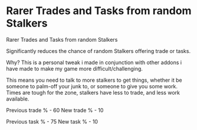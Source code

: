 # Rarer Trades and Tasks from random Stalkers
Rarer Trades and Tasks from random Stalkers

Significantly reduces the chance of random Stalkers offering trade or tasks.

Why?
This is a personal tweak i made in conjunction with other addons i have made to make my game more difficult/challenging.

This means you need to talk to more stalkers to get things, whether it be someone to palm-off your junk to, or someone to give you some work. 
Times are tough for the zone, stalkers have less to trade, and less work available.

Previous trade % - 60
New trade % - 10

Previous task % - 75
New task % - 10

